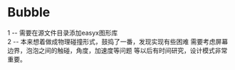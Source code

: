 # Bubble
1 -- 需要在源文件目录添加easyx图形库  
2 -- 本来想着做成物理碰撞形式，鼓捣了一番，发现实现有些困难
     需要考虑屏幕边界，泡泡之间的触碰，角度，加速度等问题
     等以后有时间研究，设计模式非常重要。
